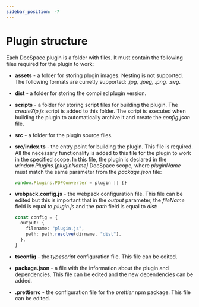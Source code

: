 ```yaml
---
sidebar_position: -7
---
```


# Plugin structure

Each DocSpace plugin is a folder with files. It must contain the following files required for the plugin to work:

- **assets** - a folder for storing plugin images. Nesting is not supported. The following formats are curretly supported: *.jpg, .jpeg, .png, .svg*.

- **dist** - a folder for storing the compiled plugin version.

- **scripts** - a folder for storing script files for building the plugin. The *createZip.js* script is added to this folder. The script is executed when building the plugin to automatically archive it and create the *config.json* file.

- **src** - a folder for the plugin source files.

- **src/index.ts** - the entry point for building the plugin. This file is required. All the necessary functionality is added to this file for the plugin to work in the specified scope. In this file, the plugin is declared in the *window\.Plugins.\[pluginName]* DocSpace scope, where *pluginName* must match the same parameter from the *package.json* file:

  ``` ts
  window.Plugins.PDFConverter = plugin || {}
  ```

- **webpack.config.js** - the webpack configuration file. This file can be edited but this is important that in the *output* parameter, the *fileName* field is equal to *plugin.js* and the *path* field is equal to *dist*:

  ``` ts
  const config = {
    output: {
      filename: "plugin.js",
      path: path.resolve(dirname, "dist"),
    },
  }
  
  ```

- **tsconfig** - the *typescript* configuration file. This file can be edited.

- **package.json** - a file with the information about the plugin and dependencies. This file can be edited and the new dependencies can be added.

- **.prettierrc** - the configuration file for the *prettier* npm package. This file can be edited.
